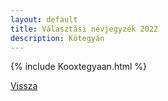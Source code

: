 ```yaml
---
layout: default
title: Választási névjegyzék 2022
description: Kötegyán
---
```


{% include Kooxtegyaan.html %}

[Vissza](./)